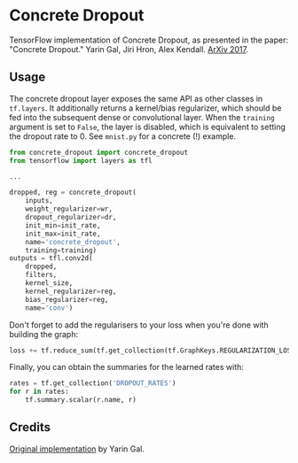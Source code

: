 # Concrete Dropout

TensorFlow implementation of Concrete Dropout, as presented in the paper: "Concrete Dropout." Yarin Gal, Jiri Hron, Alex Kendall. [ArXiv 2017](https://arxiv.org/abs/1705.07832).


## Usage

The concrete dropout layer exposes the same API as other classes in `tf.layers`. It additionally returns a kernel/bias regularizer, which should be fed into the subsequent dense or convolutional layer. When the `training` argument is set to `False`, the layer is disabled, which is equivalent to setting the dropout rate to 0. See `mnist.py` for a concrete (!) example.

```python
from concrete_dropout import concrete_dropout
from tensorflow import layers as tfl

...

dropped, reg = concrete_dropout(
    inputs,
    weight_regularizer=wr,
    dropout_regularizer=dr,
    init_min=init_rate,
    init_max=init_rate,
    name='concrete_dropout',
    training=training)
outputs = tfl.conv2d(
    dropped,
    filters,
    kernel_size,
    kernel_regularizer=reg,
    bias_regularizer=reg,
    name='conv')
```

Don't forget to add the regularisers to your loss when you're done with building the graph:

```python
loss += tf.reduce_sum(tf.get_collection(tf.GraphKeys.REGULARIZATION_LOSSES))
```

Finally, you can obtain the summaries for the learned rates with:

```python
rates = tf.get_collection('DROPOUT_RATES')
for r in rates:
    tf.summary.scalar(r.name, r)
```


## Credits

[Original implementation](https://github.com/yaringal/ConcreteDropout) by Yarin Gal.
